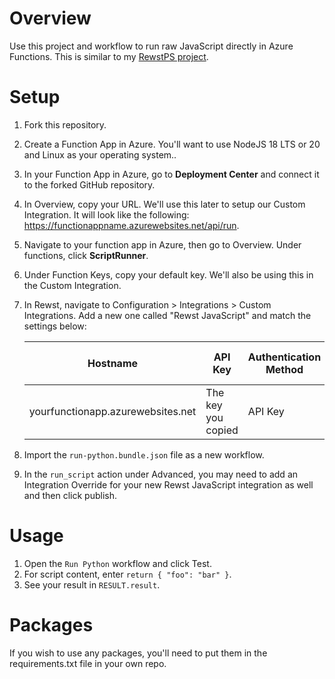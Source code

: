 # Overview

Use this project and workflow to run raw JavaScript directly in Azure Functions. This is similar to my [RewstPS project](https://github.com/gocovi/RewstPS).

# Setup

1. Fork this repository.
1. Create a Function App in Azure. You'll want to use NodeJS 18 LTS or 20 and Linux as your operating system..
1. In your Function App in Azure, go to **Deployment Center** and connect it to the forked GitHub repository.
1. In Overview, copy your URL. We'll use this later to setup our Custom Integration. It will look like the following: https://functionappname.azurewebsites.net/api/run.
1. Navigate to your function app in Azure, then go to Overview. Under functions, click **ScriptRunner**.
1. Under Function Keys, copy your default key. We'll also be using this in the Custom Integration.
1. In Rewst, navigate to Configuration > Integrations > Custom Integrations. Add a new one called "Rewst JavaScript" and match the settings below:

    | Hostname                          	| API Key            	| Authentication Method 	| API Key Header Name 	|
    |-----------------------------------	|--------------------	|-----------------------	|---------------------	|
    | yourfunctionapp.azurewebsites.net 	| The key you copied 	| API Key               	| x-functions-key     	|

1. Import the `run-python.bundle.json` file as a new workflow.
1. In the `run_script` action under Advanced, you may need to add an Integration Override for your new Rewst JavaScript integration as well and then click publish.

# Usage

1. Open the `Run Python` workflow and click Test.
1. For script content, enter `return { "foo": "bar" }`.
1. See your result in `RESULT.result`.

# Packages

If you wish to use any packages, you'll need to put them in the requirements.txt file in your own repo. 
